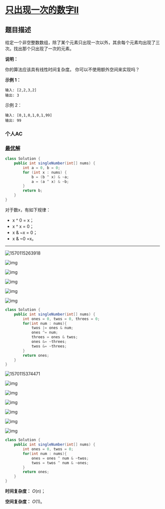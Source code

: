 # [只出现一次的数字II](https://leetcode-cn.com/problems/single-number-ii/)

## 题目描述

给定一个非空整数数组，除了某个元素只出现一次以外，其余每个元素均出现了三次。找出那个只出现了一次的元素。

**说明：**

你的算法应该具有线性时间复杂度。 你可以不使用额外空间来实现吗？

**示例 1：**

```
输入: [2,2,3,2]
输出: 3
```

示例 2：

```
输入: [0,1,0,1,0,1,99]
输出: 99
```

### 个人AC

### [最优解](https://leetcode-cn.com/problems/single-number-ii/comments/)

```java
class Solution {
    public int singleNumber(int[] nums) {
        int a = 0, b = 0;
        for (int x : nums) {
            b = (b ^ x) & ~a;
            a = (a ^ x) & ~b;
        }
        return b;
    }
}
```

对于数x，有如下规律：

- x ^ 0 = x；
- x ^ x = 0；
- x & ~x = 0；
- x & ~0 =x。

---

![1570115263918](assets/1570115263918.png)

![img](assets/692ea5a3c41665eb227ee9a5004d9401d45ab5a68bd696d48f4635f13c01ee06-Picture1.png)

![img](assets/31442dd7264f87ad1d9812b34932db659497dddee615c6a19130ccaa56f366bc-Picture2.png)

![img](assets/93f579277878922bc661f6958864dfaf9b386c7ac25a99fb022832cb5d712776-Picture3.png)

![img](assets/d1f09d5cfa1c0b6f85e719bba2455f8c6a6d96bba48c94ecded5b36da5ee256f-Picture4.png)

![img](assets/0e5f5903a24d757a1c15e9dc49fad0780a4a3d71eb7c4a668d40ee8be0de9c77-Picture5.png)

```java
class Solution {
    public int singleNumber(int[] nums) {
        int ones = 0, twos = 0, threes = 0;
        for(int num : nums){
            twos |= ones & num;
            ones ^= num;
            threes = ones & twos;
            ones &= ~threes;
            twos &= ~threes;
        }
        return ones;
    }
}
```

![1570115374471](assets/1570115374471.png)

![img](assets/ec4d9cb6c5dc7cd56e2ca43fc778e3d63b26ae73d4deed5d282b745a90d11a29-Picture11.png)

![img](assets/3bc5bb016144a9b333cb8ad6d06265b9ec85977dfd0b4f6259408598245674e8-Picture12.png)

![img](assets/c68b1b2ded57f9a8a7e3bc2faa8bb2b434047e1be80b9d2c78b1ad0b08934be2-Picture13.png)

![img](assets/c8032b700a9b9523635f0e56b919286a0df3eef0cd0dda23ca58082895eb5449-Picture14.png)

![img](assets/0c279aa224f36fd29e039306b92e7733c8c9b7a655ec711ccef20bc353ea894a-Picture15.png)

![img](assets/63eb0f2c06f289701416eaee46a40ee56e4b685fff2b1c55ad16b00fadf3c8c8-Picture16.png)

```java
class Solution {
    public int singleNumber(int[] nums) {
        int ones = 0, twos = 0;
        for(int num : nums){
            ones = ones ^ num & ~twos;
            twos = twos ^ num & ~ones;
        }
        return ones;
    }
}
```

**时间复杂度：** $O(n)$；

**空间复杂度：** $O(1)$。